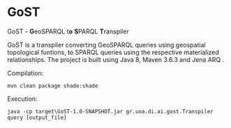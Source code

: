 # GoST

GoST -  **G**eoSPARQL t**o** **S**PARQL **T**ranspiler

GoST is a transpiler converting GeoSPARQL queries using geospatial topological funtions, to SPARQL queries using the respective materialized relationships. The project is built using Java 8, Maven 3.6.3 and Jena ARQ .

 Compilation:
 
    mvn clean package shade:shade
    
Execution:

    java -cp target\GoST-1.0-SNAPSHOT.jar gr.uoa.di.ai.gost.Transpiler query [output_file]

